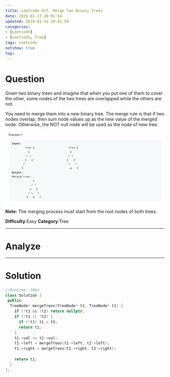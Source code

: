 ```yaml
---
title: Leetcode 617. Merge Two Binary Trees
date: 2019-01-13 20:01:54
updated: 2019-01-13 20:01:54
categories: 
- [Leetcode]
- [Leetcode, Tree]
tags: Leetcode
notshow: true
top:
---
```


# Question

Given two binary trees and imagine that when you put one of them to cover the other, some nodes of the two trees are overlapped while the others are not.

You need to merge them into a new binary tree. The merge rule is that if two nodes overlap, then sum node values up as the new value of the merged node. Otherwise, the NOT null node will be used as the node of new tree.

![](/images/in-post/2019-01-13-Leetcode-617-Merge-Two-Binary-Trees/2019-01-13-20-05-05.png)

**Note:** The merging process must start from the root nodes of both trees.

**Difficulty**:Easy
**Category**:Tree

<!-- more -->

------------

# Analyze

------------

# Solution

```cpp
//Runtime: 36ms
class Solution {
 public:
  TreeNode* mergeTrees(TreeNode* t1, TreeNode* t2) {
    if (!t1 && !t2) return nullptr;
    if (!t1 || !t2) {
      if (!t1) t1 = t2;
      return t1;
    }
    t1->val += t2->val;
    t1->left = mergeTrees(t1->left, t2->left);
    t1->right = mergeTrees(t1->right, t2->right);

    return t1;
  }
};
```


